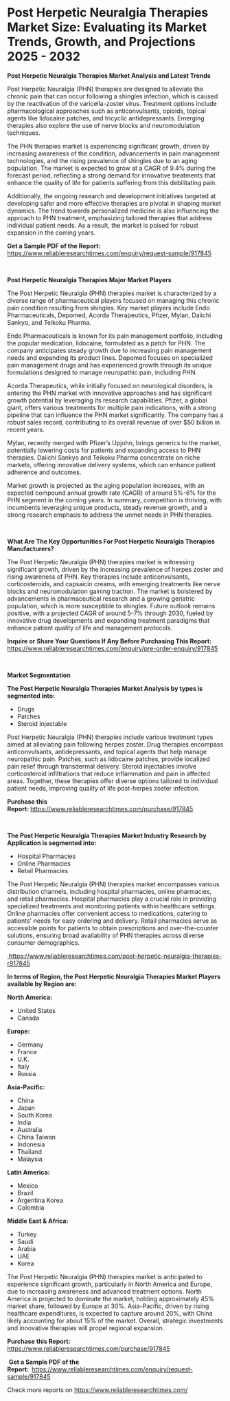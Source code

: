 <p><h1>Post Herpetic Neuralgia Therapies Market Size: Evaluating its Market Trends, Growth, and Projections 2025 - 2032</h1></p><p><strong>Post Herpetic Neuralgia Therapies Market Analysis and Latest Trends</strong></p>
<p><p>Post Herpetic Neuralgia (PHN) therapies are designed to alleviate the chronic pain that can occur following a shingles infection, which is caused by the reactivation of the varicella-zoster virus. Treatment options include pharmacological approaches such as anticonvulsants, opioids, topical agents like lidocaine patches, and tricyclic antidepressants. Emerging therapies also explore the use of nerve blocks and neuromodulation techniques. </p><p>The PHN therapies market is experiencing significant growth, driven by increasing awareness of the condition, advancements in pain management technologies, and the rising prevalence of shingles due to an aging population. The market is expected to grow at a CAGR of 9.4% during the forecast period, reflecting a strong demand for innovative treatments that enhance the quality of life for patients suffering from this debilitating pain. </p><p>Additionally, the ongoing research and development initiatives targeted at developing safer and more effective therapies are pivotal in shaping market dynamics. The trend towards personalized medicine is also influencing the approach to PHN treatment, emphasizing tailored therapies that address individual patient needs. As a result, the market is poised for robust expansion in the coming years.</p></p>
<p><strong>Get a Sample PDF of the Report:&nbsp;</strong> <a href="https://www.reliableresearchtimes.com/enquiry/request-sample/917845?utm_campaign=2201&utm_medium=2&utm_source=Github&utm_content=ia&utm_term=07032025&utm_id=post-herpetic-neuralgia-therapies">https://www.reliableresearchtimes.com/enquiry/request-sample/917845</a></p>
<p>&nbsp;</p>
<p><strong>Post Herpetic Neuralgia Therapies Major Market Players</strong></p>
<p><p>The Post Herpetic Neuralgia (PHN) therapies market is characterized by a diverse range of pharmaceutical players focused on managing this chronic pain condition resulting from shingles. Key market players include Endo Pharmaceuticals, Depomed, Acorda Therapeutics, Pfizer, Mylan, Daiichi Sankyo, and Teikoku Pharma. </p><p>Endo Pharmaceuticals is known for its pain management portfolio, including the popular medication, lidocaine, formulated as a patch for PHN. The company anticipates steady growth due to increasing pain management needs and expanding its product lines. Depomed focuses on specialized pain management drugs and has experienced growth through its unique formulations designed to manage neuropathic pain, including PHN. </p><p>Acorda Therapeutics, while initially focused on neurological disorders, is entering the PHN market with innovative approaches and has significant growth potential by leveraging its research capabilities. Pfizer, a global giant, offers various treatments for multiple pain indications, with a strong pipeline that can influence the PHN market significantly. The company has a robust sales record, contributing to its overall revenue of over $50 billion in recent years. </p><p>Mylan, recently merged with Pfizer’s Upjohn, brings generics to the market, potentially lowering costs for patients and expanding access to PHN therapies. Daiichi Sankyo and Teikoku Pharma concentrate on niche markets, offering innovative delivery systems, which can enhance patient adherence and outcomes.</p><p>Market growth is projected as the aging population increases, with an expected compound annual growth rate (CAGR) of around 5%-6% for the PHN segment in the coming years. In summary, competition is thriving, with incumbents leveraging unique products, steady revenue growth, and a strong research emphasis to address the unmet needs in PHN therapies.</p></p>
<p>&nbsp;</p>
<p><strong>What Are The Key Opportunities For Post Herpetic Neuralgia Therapies Manufacturers?</strong></p>
<p><p>The Post Herpetic Neuralgia (PHN) therapies market is witnessing significant growth, driven by the increasing prevalence of herpes zoster and rising awareness of PHN. Key therapies include anticonvulsants, corticosteroids, and capsaicin creams, with emerging treatments like nerve blocks and neuromodulation gaining traction. The market is bolstered by advancements in pharmaceutical research and a growing geriatric population, which is more susceptible to shingles. Future outlook remains positive, with a projected CAGR of around 5-7% through 2030, fueled by innovative drug developments and expanding treatment paradigms that enhance patient quality of life and management protocols.</p></p>
<p><strong>Inquire or Share Your Questions If Any Before Purchasing This Report:</strong> <a href="https://www.reliableresearchtimes.com/enquiry/pre-order-enquiry/917845?utm_campaign=2201&utm_medium=2&utm_source=Github&utm_content=ia&utm_term=07032025&utm_id=post-herpetic-neuralgia-therapies">https://www.reliableresearchtimes.com/enquiry/pre-order-enquiry/917845</a></p>
<p>&nbsp;</p>
<p><strong>Market Segmentation</strong></p>
<p><strong>The Post Herpetic Neuralgia Therapies Market Analysis by types is segmented into:</strong></p>
<p><ul><li>Drugs</li><li>Patches</li><li>Steroid Injectable</li></ul></p>
<p><p>Post Herpetic Neuralgia (PHN) therapies include various treatment types aimed at alleviating pain following herpes zoster. Drug therapies encompass anticonvulsants, antidepressants, and topical agents that help manage neuropathic pain. Patches, such as lidocaine patches, provide localized pain relief through transdermal delivery. Steroid injectables involve corticosteroid infiltrations that reduce inflammation and pain in affected areas. Together, these therapies offer diverse options tailored to individual patient needs, improving quality of life post-herpes zoster infection.</p></p>
<p><strong>Purchase this Report:&nbsp;</strong><a href="https://www.reliableresearchtimes.com/purchase/917845?utm_campaign=2201&utm_medium=2&utm_source=Github&utm_content=ia&utm_term=07032025&utm_id=post-herpetic-neuralgia-therapies">https://www.reliableresearchtimes.com/purchase/917845</a></p>
<p>&nbsp;</p>
<p><strong>The Post Herpetic Neuralgia Therapies Market Industry Research by Application is segmented into:</strong></p>
<p><ul><li>Hospital Pharmacies</li><li>Online Pharmacies</li><li>Retail Pharmacies</li></ul></p>
<p><p>The Post Herpetic Neuralgia (PHN) therapies market encompasses various distribution channels, including hospital pharmacies, online pharmacies, and retail pharmacies. Hospital pharmacies play a crucial role in providing specialized treatments and monitoring patients within healthcare settings. Online pharmacies offer convenient access to medications, catering to patients' needs for easy ordering and delivery. Retail pharmacies serve as accessible points for patients to obtain prescriptions and over-the-counter solutions, ensuring broad availability of PHN therapies across diverse consumer demographics.</p></p>
<p><a href="https://www.reliableresearchtimes.com/post-herpetic-neuralgia-therapies-r917845?utm_campaign=2201&utm_medium=2&utm_source=Github&utm_content=ia&utm_term=07032025&utm_id=post-herpetic-neuralgia-therapies">&nbsp;https://www.reliableresearchtimes.com/post-herpetic-neuralgia-therapies-r917845</a></p>
<p><strong>In terms of Region, the Post Herpetic Neuralgia Therapies Market Players available by Region are:</strong></p>
<p>
    <p> <strong> North America: </strong>
        <ul>
            <li>United States</li>
            <li>Canada</li>
        </ul>
        </p> 
    <p> <strong> Europe: </strong>
        <ul>
            <li>Germany</li>
            <li>France</li>
            <li>U.K.</li>
            <li>Italy</li>
            <li>Russia</li>
        </ul>
        </p> 
    <p> <strong> Asia-Pacific: </strong>
        <ul>
            <li>China</li>
            <li>Japan</li>
            <li>South Korea</li>
            <li>India</li>
            <li>Australia</li>
            <li>China Taiwan</li>
            <li>Indonesia</li>
            <li>Thailand</li>
            <li>Malaysia</li>
        </ul>
        </p> 
    <p> <strong> Latin America: </strong>
        <ul>
            <li>Mexico</li>
            <li>Brazil</li>
            <li>Argentina Korea</li>
            <li>Colombia</li>
        </ul>
        </p> 
    <p> <strong> Middle East & Africa: </strong>
        <ul>
            <li>Turkey</li>
            <li>Saudi</li>
            <li>Arabia</li>
            <li>UAE</li>
            <li>Korea</li>
        </ul>
    </p>
    </p>
<p><p>The Post Herpetic Neuralgia (PHN) therapies market is anticipated to experience significant growth, particularly in North America and Europe, due to increasing awareness and advanced treatment options. North America is projected to dominate the market, holding approximately 45% market share, followed by Europe at 30%. Asia-Pacific, driven by rising healthcare expenditures, is expected to capture around 20%, with China likely accounting for about 15% of the market. Overall, strategic investments and innovative therapies will propel regional expansion.</p></p>
<p><strong>Purchase this Report: </strong><a href="https://www.reliableresearchtimes.com/purchase/917845?utm_campaign=2201&utm_medium=2&utm_source=Github&utm_content=ia&utm_term=07032025&utm_id=post-herpetic-neuralgia-therapies">https://www.reliableresearchtimes.com/purchase/917845</a></p>
<p>&nbsp;<strong>Get a Sample PDF of the Report:&nbsp;&nbsp;</strong><a href="https://www.reliableresearchtimes.com/enquiry/request-sample/917845?utm_campaign=2201&utm_medium=2&utm_source=Github&utm_content=ia&utm_term=07032025&utm_id=post-herpetic-neuralgia-therapies">https://www.reliableresearchtimes.com/enquiry/request-sample/917845</a></p>
<p><strong></strong></p>
<p>Check more reports on <a href="https://www.reliableresearchtimes.com/?utm_campaign=2201&utm_medium=2&utm_source=Github&utm_content=ia&utm_term=07032025&utm_id=post-herpetic-neuralgia-therapies">https://www.reliableresearchtimes.com/</a></p>